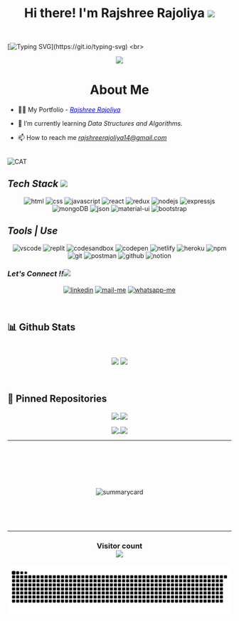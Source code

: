 <h1 align="center">Hi there! <span color="blue">I'm Rajshree Rajoliya</span> <img src="https://media.giphy.com/media/hvRJCLFzcasrR4ia7z/giphy.gif" width="25px"> </h1>
 <br>
   
 [![Typing SVG](https://readme-typing-svg.herokuapp.com?font=comfortaa&color=016EEA&size=24&width=500&lines=Nice+to+meet+you...)](https://git.io/typing-svg)
  <br>
  
<!--   <p align="center" ><img  style="width: 500px;" src="https://egensoftwares.com/wp-content/uploads/2021/08/mern.png"/></p> -->
<!--  <p align="center" ><img  style="width: 500px;" src="https://res.cloudinary.com/practicaldev/image/fetch/s--goETGOXU--/c_limit%2Cf_auto%2Cfl_progressive%2Cq_66%2Cw_880/https://dev-to-uploads.s3.amazonaws.com/i/x3x5w638kkixi9s3h3vw.gif"/></p> -->
 <p align="center" ><img  style="width: 350px" src="https://camo.githubusercontent.com/5fed19f52d68664c5b5475202b5626223460635ad3a399c68b718060698ddd79/68747470733a2f2f632e74656e6f722e636f6d2f505039763756497336523441414141642f7363616c65722d6372656174652d696d706163742e676966"/></p>
   
 <h1 align="center" style=" align-items: center; border-radius: 50%; width: 100%">  About Me </h1> 

- 👨‍💻 My Portfolio - <a href="https://rajshreerajoliya.github.io/" style="color:blue; textDecoration:none;" target="_blank"><i>Rajshree Rajoliya</i></a>

- 🌱 I’m currently learning *Data Structures and Algorithms.*

- 📫 How to reach me *rajshreerajoliya14@gmail.com*

<br/>

<img src="https://camo.githubusercontent.com/f39b0dbcd5bef1a1d1a44021c77144bfe0480dbd8a9e809b83d955fb35fd5fea/68747470733a2f2f6d65646961322e67697068792e636f6d2f686561646572732f4769744875622f77385a4a4c744a626d7570682e676966" alt="CAT"/>

<br/>

<h2><i>Tech Stack <img src="https://camo.githubusercontent.com/beb64ff21c883e318e4f5db5231c2ba4175705bea1c9249e82a41ab375db4f75/68747470733a2f2f6d65646961322e67697068792e636f6d2f6d656469612f51737347456d706b79454f684243623765312f67697068792e6769663f6369643d656366303565343761306e336769316266716e74716d6f62386739616964316f796a327772336473336d67373030626c267269643d67697068792e676966" width="35"/></i></h2>

<p align="center">
  <img src="https://img.shields.io/badge/html5-%23E34F26.svg?style=for-the-badge&logo=html5&logoColor=white" alt="html"/>
  <img src="https://img.shields.io/badge/css3-%231572B6.svg?style=for-the-badge&logo=css3&logoColor=white" alt="css"/>
  <img src="https://img.shields.io/badge/javascript-%23323330.svg?style=for-the-badge&logo=javascript&logoColor=%23F7DF1E" alt="javascript"/>
  <img src="https://img.shields.io/badge/react-%2320232a.svg?style=for-the-badge&logo=react&logoColor=%2361DAFB" alt="react"/>
  <img src="https://img.shields.io/badge/redux-%23593d88.svg?style=for-the-badge&logo=redux&logoColor=white" alt="redux"/>
  <img src="https://img.shields.io/badge/Node.js-339933?style=for-the-badge&logo=nodedotjs&logoColor=white" alt="nodejs" />
  <img src="https://img.shields.io/badge/express.js-%23404d59.svg?style=for-the-badge&logo=express&logoColor=%2361DAFB" alt="expressjs" />
  <img src="https://img.shields.io/badge/MongoDB-%234ea94b.svg?style=for-the-badge&logo=mongodb&logoColor=white" alt="mongoDB" />
  <img src="https://img.shields.io/badge/json-5E5C5C?style=for-the-badge&logo=json&logoColor=white" alt="json" />
  <!-- <img src="https://img.shields.io/badge/Chakra--UI-319795?style=for-the-badge&logo=chakra-ui&logoColor=white" alt="chakra-ui" /> -->
  <img src="https://img.shields.io/badge/Material%20UI-007FFF?style=for-the-badge&logo=mui&logoColor=white" alt="material-ui" />
  <img src="https://img.shields.io/badge/Bootstrap-563D7C?style=for-the-badge&logo=bootstrap&logoColor=white" alt="bootstrap" />
  <!-- <img src="https://img.shields.io/badge/styled--components-DB7093?style=for-the-badge&logo=styled-components&logoColor=white" alt="styles-components" />  -->
  <!-- <img src="https://rb.gy/v3tf3x" alt="Java" /> -->
</p>

<!-- <img src="" alt="" /> -->
<h2><i>Tools | Use</i></h2>
<p align="center">
  <!-- <img border-radius:"10px" src="https://img.shields.io/badge/Canva-%2300C4CC.svg?&style=for-the-badge&logo=Canva&logoColor=white" alt="canva" /> -->
  <img src="https://img.shields.io/badge/VSCode-0078D4?style=for-the-badge&logo=visual%20studio%20code&logoColor=white" alt="vscode" />
  <img src="https://img.shields.io/badge/replit-667881?style=for-the-badge&logo=replit&logoColor=white" alt="replit" />
  <img src="https://img.shields.io/badge/Codesandbox-000000?style=for-the-badge&logo=CodeSandbox&logoColor=white" alt="codesandbox" />
  <img src="https://img.shields.io/badge/Codepen-000000?style=for-the-badge&logo=codepen&logoColor=white" alt="codepen" />
  <img src="https://img.shields.io/badge/Netlify-00C7B7?style=for-the-badge&logo=netlify&logoColor=white" alt="netlify" />
  <img src="https://img.shields.io/badge/Heroku-430098?style=for-the-badge&logo=heroku&logoColor=white" alt="heroku" />
  <img src="https://img.shields.io/badge/NPM-%23000000.svg?style=for-the-badge&logo=npm&logoColor=white" alt="npm"/>
  <img src="https://img.shields.io/badge/Git-f44d27?style=for-the-badge&logo=git&logoColor=white" alt="git"/>
  <img src="https://img.shields.io/badge/Postman-FF6C37?style=for-the-badge&logo=Postman&logoColor=white" alt="postman"/>
  <img src="https://img.shields.io/badge/GitHub-100000?style=for-the-badge&logo=github&logoColor=white" alt="github"/>
  <img src="https://img.shields.io/badge/Notion-000000?style=for-the-badge&logo=notion&logoColor=white" alt="notion" />
</p>
<h3><i>Let's Connect !!<img src="https://raw.githubusercontent.com/ShahriarShafin/ShahriarShafin/main/Assets/handshake.gif" width="100" /></i></h3>
<p align="center">
  <a href="https://www.linkedin.com/in/rajshree-r/" target="blank"><img align="center" src="https://img.shields.io/badge/LinkedIn-0077B5?style=for-the-badge&logo=linkedin&logoColor=white" alt="linkedin" /></a>
  <a title="rajshreerajoliya14  @gmail.com" href="mailto:rajshreerajoliya14@gmail.com" target="blank"><img align="center" src="https://img.shields.io/badge/Gmail-D14836?style=for-the-badge&logo=gmail&logoColor=white" alt="mail-me" /></a>
  <a href="https://wa.me/8839128201" target="blank"><img align="center" src="https://img.shields.io/badge/WhatsApp-25D366?style=for-the-badge&logo=whatsapp&logoColor=white" alt="whatsapp-me" /></a>
</p>
<br/>
<h2>📊 Github Stats</h2>
<br/>
<p align="center">
  <img width="48%" src="https://github-readme-stats-sigma-five.vercel.app/api?username=RajshreeRajoliya&show_icons=true&hide_border=true&theme=algolia" />
  <img width="48%" src="https://github-readme-streak-stats.herokuapp.com/?user=RajshreeRajoliya&hide_border=true&theme=moltack" />
</p>
<br />


## 📕 Pinned Repositories
<p align="center">
 <a href="https://github.com/RajshreeRajoliya/MovieApp">
  <img align="center" src="https://github-readme-stats.vercel.app/api/pin/?username=RajshreeRajoliya&repo=MovieApp&hide_border=true&theme=yeblu" />
</a>

 <a href="https://github.com/RajshreeRajoliya/MERN-BLOG-APP">
  <img align="center" src="https://github-readme-stats.vercel.app/api/pin/?username=RajshreeRajoliya&repo=MERN-BLOG-APP&hide_border=true&theme=gruvbox_light" />
</a>
<p align="center">
 <a href="https://github.com/RajshreeRajoliya/Walmart">
  <img align="center" src="https://github-readme-stats.vercel.app/api/pin/?username=RajshreeRajoliya&repo=Walmart&hide_border=true&theme=gruvbox_light" />
</a>
 
<a href="https://github.com/RajshreeRajoliya/BlueflyProject">
  <img align="center" src="https://github-readme-stats.vercel.app/api/pin/?username=RajshreeRajoliya&repo=BlueflyProject&hide_border=true&theme=yeblu" />
</a>



</p>
<hr>

<br />
<p align="center" margin-right="10px"><img src="https://github-readme-streak-stats.herokuapp.com/?user=RajshreeRajoliya&theme=codeSTACKr" alt=""/></p>
<p align="center"><img src="https://github-profile-trophy.vercel.app/?username=RajshreeRajoliya&theme=jolly" alt=""/> </p>
<p align="center"><img src="https://github-profile-summary-cards.vercel.app/api/cards/profile-details?username=RajshreeRajoliya&theme=jolly" alt="summarycard"/> </p>
<br>
<br>
<br>
<hr />
<h3 align="center">

</h3>
<h3 align="center"> 
  Visitor count <br>

  <img src="https://profile-counter.glitch.me/RajshreeRajoliya/count.svg" />
</h3>

<a href="https://google.com" align="center">
   <img src="https://github.com/Asmit2952/Asmit2952/blob/output/github-contribution-grid-snake.svg" alt="snake">
</a>
